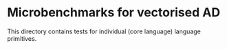 # Microbenchmarks for vectorised AD

This directory contains tests for individual (core language) language
primitives.

